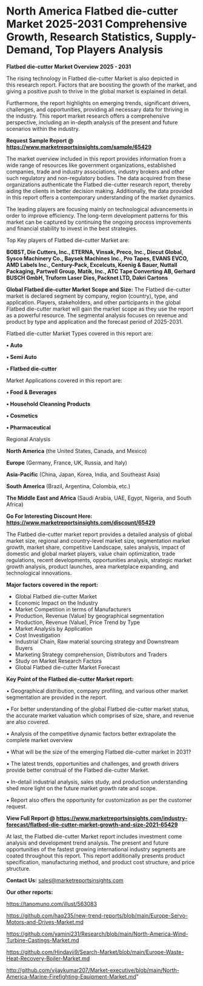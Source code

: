 # North America Flatbed die-cutter Market 2025-2031 Comprehensive Growth, Research Statistics, Supply-Demand,  Top Players Analysis

<Strong> Flatbed die-cutter Market Overview 2025 - 2031</strong>

The rising technology in Flatbed die-cutter Market is also depicted in this research report. Factors that are boosting the growth of the market, and giving a positive push to thrive in the global market is explained in detail.

Furthermore, the report highlights on emerging trends, significant drivers, challenges, and opportunities, providing all necessary data for thriving in the industry. This report market research offers a comprehensive perspective, including an in-depth analysis of the present and future scenarios within the industry.

<strong>Request Sample Report @ <a href=https://www.marketreportsinsights.com/sample/65429>https://www.marketreportsinsights.com/sample/65429</a></strong>

The market overview included in this report provides information from a wide range of resources like government organizations, established companies, trade and industry associations, industry brokers and other such regulatory and non-regulatory bodies. The data acquired from these organizations authenticate the Flatbed die-cutter research report, thereby aiding the clients in better decision making. Additionally, the data provided in this report offers a contemporary understanding of the market dynamics.

The leading players are focusing mainly on technological advancements in order to improve efficiency. The long-term development patterns for this market can be captured by continuing the ongoing process improvements and financial stability to invest in the best strategies.

Top Key players of Flatbed die-cutter Market are:

<strong>BOBST, Die Cutters, Inc., ETERNA, Vinsak, Preco, Inc., Diecut Global, Sysco Machinery Co., Baysek Machines Inc., Pro Tapes, EVANS EVCO, AMD Labels Inc., Century-Pack, Excelcuts, Koenig & Bauer, Nuttall Packaging, Partwell Group, Matik, Inc., ATC Tape Converting AB, Gerhard BUSCH GmbH, Truform Laser Dies, Packnet LTD, Dakri Cartons</strong>

<strong><b>Global Flatbed die-cutter Market Scope and Size:</b></strong>
The Flatbed die-cutter market is declared segment by company, region (country), type, and application. Players, stakeholders, and other participants in the global Flatbed die-cutter market will gain the market scope as they use the report as a powerful resource. The segmental analysis focuses on revenue and product by type and application and the forecast period of 2025-2031.

Flatbed die-cutter Market Types covered in this report are:

<strong>• Auto

• Semi Auto

• Flatbed die-cutter</strong>

Market Applications covered in this report are:

<strong>• Food & Beverages

• Household Cleanning Products

• Cosmetics

• Pharmaceutical</strong> 

Regional Analysis

<strong>North America</strong> (the United States, Canada, and Mexico)

<strong>Europe</strong> (Germany, France, UK, Russia, and Italy)

<strong>Asia-Pacific</strong> (China, Japan, Korea, India, and Southeast Asia)

<strong>South America</strong> (Brazil, Argentina, Colombia, etc.)

<strong>The Middle East and Africa</strong> (Saudi Arabia, UAE, Egypt, Nigeria, and South Africa)

<strong>Go For Interesting Discount Here: <a href=https://www.marketreportsinsights.com/discount/65429>https://www.marketreportsinsights.com/discount/65429</a></strong>

The Flatbed die-cutter market report provides a detailed analysis of global market size, regional and country-level market size, segmentation market growth, market share, competitive Landscape, sales analysis, impact of domestic and global market players, value chain optimization, trade regulations, recent developments, opportunities analysis, strategic market growth analysis, product launches, area marketplace expanding, and technological innovations.

<strong><b>Major factors covered in the report:</b></strong>
<ul>
  <li>Global Flatbed die-cutter Market </li>
  <li>Economic Impact on the Industry</li>
  <li>Market Competition in terms of Manufacturers</li>
  <li>Production, Revenue (Value) by geographical segmentation</li>
  <li>Production, Revenue (Value), Price Trend by Type</li>
  <li>Market Analysis by Application</li>
  <li>Cost Investigation</li>
  <li>Industrial Chain, Raw material sourcing strategy and Downstream Buyers</li>
  <li>Marketing Strategy comprehension, Distributors and Traders</li>
  <li>Study on Market Research Factors</li>
  <li>Global Flatbed die-cutter Market Forecast</li>
</ul>

<strong><b>Key Point of the Flatbed die-cutter Market report:</b></strong>

• Geographical distribution, company profiling, and various other market segmentation are provided in the report.

• For better understanding of the global Flatbed die-cutter market status, the accurate market valuation which comprises of size, share, and revenue are also covered.

• Analysis of the competitive dynamic factors better extrapolate the complete market overview

• What will be the size of the emerging Flatbed die-cutter market in 2031?

• The latest trends, opportunities and challenges, and growth drivers provide better construal of the Flatbed die-cutter Market.

• In-detail industrial analysis, sales study, and production understanding shed more light on the future market growth rate and scope.

• Report also offers the opportunity for customization as per the customer request.

<strong><b>View Full Report @ <a href=https://www.marketreportsinsights.com/industry-forecast/flatbed-die-cutter-market-growth-and-size-2021-65429>https://www.marketreportsinsights.com/industry-forecast/flatbed-die-cutter-market-growth-and-size-2021-65429</a></b></strong>


At last, the Flatbed die-cutter Market report includes investment come analysis and development trend analysis. The present and future opportunities of the fastest growing international industry segments are coated throughout this report. This report additionally presents product specification, manufacturing method, and product cost structure, and price structure.

<strong>Contact Us:</strong>
sales@marketreportsinsights.com

<strong>Our other reports:</strong>

<a href=https://tanomuno.com/illust/563083>https://tanomuno.com/illust/563083</a>

<a href=https://github.com/haq235/new-trend-reports/blob/main/Europe-Servo-Motors-and-Drives-Market.md>https://github.com/haq235/new-trend-reports/blob/main/Europe-Servo-Motors-and-Drives-Market.md</a>

<a href=https://github.com/yamini231/Research/blob/main/North-America-Wind-Turbine-Castings-Market.md>https://github.com/yamini231/Research/blob/main/North-America-Wind-Turbine-Castings-Market.md</a>

<a href=https://github.com/Hindavii9/Search-Market/blob/main/Europe-Waste-Heat-Recovery-Boiler-Market.md>https://github.com/Hindavii9/Search-Market/blob/main/Europe-Waste-Heat-Recovery-Boiler-Market.md</a>

<a href=http://github.com/vijaykumar207/Market-executive/blob/main/North-America-Marine-Firefighting-Equipment-Market.md>http://github.com/vijaykumar207/Market-executive/blob/main/North-America-Marine-Firefighting-Equipment-Market.md</a>"
